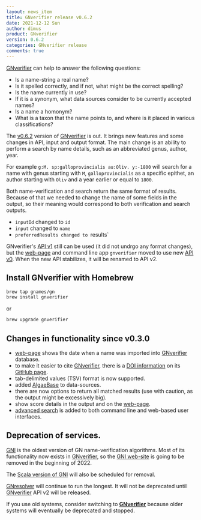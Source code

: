 ```yaml
---
layout: news_item
title: GNverifier release v0.6.2
date: 2021-12-12 Sun
author: dimus
product: GNverifier
version: 0.6.2
categories: GNverifier release
comments: true
---
```


[GNverifier] can help to answer the following questions:

- Is a name-string a real name?
- Is it spelled correctly, and if not, what might be the correct spelling?
- Is the name currently in use?
- If it is a synonym, what data sources consider to be currently accepted names?
- Is a name a homonym?
- What is a taxon that the name points to, and where is it placed in various
  classifications?

The [v0.6.2] version of [GNverifier] is out. It brings new features and some
changes in API, input and output format. The main change is an ability to
perform a search by name details, such as an abbreviated genus, author, year.

For example `g:M. sp:galloprovincialis au:Oliv. y:-1800` will search for a
name with genus starting with `M`, `galloprovincialis` as a specific epithet,
an author starting with `Oliv` and a year earlier or equal to `1800`.

Both name-verification and search return the same format of results. Because of
that we needed to change the name of some fields in the output, so their
meaning would correspond to both verification and search outputs.

* `inputId` changed to `id`
* `input` changed to `name`
* `preferredResults changed to `results`

GNverifier's [API v1](https://apidoc.globalnames.org/gnames) still can be used
(it did not undrgo any format changes), but the [web-page] and command line app
`gnverifier` moved to use new
[API v0](https://apidoc.globalnames.org/gnames-beta). When the new API
stabilizes, it will be renamed to API v2.

## Install GNverifier with Homebrew

```bash
brew tap gnames/gn
brew install gnverifier
```

or

```bash
brew upgrade gnverifier
```

## Changes in functionality since v0.3.0

- [web-page] shows the date when a name was imported into [GNverifier] database.
- to make it easier to cite [GNverifier], there is a [DOI information] on
  its [GitHub page][GNverifier].
- tab-delimited values (TSV) format is now supported.
- added [AlgaeBase] to data-sources.
- there are now options to return all matched results (use with caution, as
  the output might be excessively big).
- show score details in the output and on the [web-page].
- [advanced search] is added to both command line and web-based user interfaces.

## Deprecation of services.

[GNI] is the oldest version of GN name-verification algorithms. Most of its
functionality now exists in [GNverifier], so the [GNI web-site][GNI] is
going to be removed in the beginning of 2022.

The [Scala version of GNI](https://index.globalnames.org) will also be
scheduled for removal.


[GNresolver](https://resolver.globalnames.org) will continue to run the longest.
It will not be deprecated until [GNverifier] API v2 will be released.

If you use old systems, consider switching to [**GNverifier**][gnverifier]
because older systems will eventually be deprecated and stopped.

[GNverifier]: https://github.com/gnames/gnverifier
[v0.6.2]: https://github.com/gnames/gnverifier/releases/tag/v0.6.2
[about]: https://verifier.globalnames.org/about
[web-page]: https://verifier.globalnames.org
[DOI information]: https://zenodo.org/record/5774421#.YbXkDYpMFOQ
[AlgaeBase]: https://www.algaebase.org
[advanced search]: https://github.com/gnames/gnverifier#advanced-search
[GNI]: http://gni.globalnames.org
